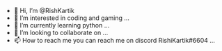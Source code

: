 - 👋 Hi, I’m @RishKartik
- 👀 I’m interested in coding and gaming  ...
- 🌱 I’m currently learning python  ...
- 💞️ I’m looking to collaborate on ...
- 📫 How to reach me  you can reach me on discord RishiKartik#6604 ...

<!---
RishKartik/RishKartik is a ✨ special ✨ repository because its `README.md` (this file) appears on your GitHub profile.
You can click the Preview link to take a look at your changes.
--->
